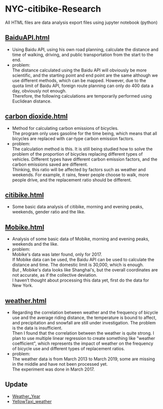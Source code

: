 # NYC-citibike-Research
All HTML files are data analysis export files using jupyter notebook (python)
## [BaiduAPI.html](https://inn905.github.io/NYC-citibike-Research/HTML/BaiduAPI.html)
* Using Baidu API, using his own road planning, calculate the distance and time of walking, driving, and public transportation from the start to the end.  
* problem:  
The distance calculated using the Baidu API will obviously be more scientific, and the starting point and end point are the same although we use different methods, which can be mapped.
However, due to the quota limit of Baidu API, foreign route planning can only do 400 data a day, obviously not enough.  
Therefore, the following calculations are temporarily performed using Euclidean distance.  

## [carbon dioxide.html](https://inn905.github.io/NYC-citibike-Research/HTML/carbon%20dioxide%20.html)
* Method for calculating carbon emissions of bicycles.  
The program only uses gasoline for the time being, which means that all bicycles are replaced with car-type carbon emission factors.  
* problem:  
The calculation method is this. It is still being studied how to solve the problem of the proportion of bicycles replacing different types of vehicles. Different types have different carbon emission factors, and the carbon emissions saved are different.  
Thinking, this ratio will be affected by factors such as weather and weekends. For example, it rains, fewer people choose to walk, more people drive, and the replacement ratio should be different.  

## [citibike.html](https://inn905.github.io/NYC-citibike-Research/HTML/citibike.html)
* Some basic data analysis of citibike, morning and evening peaks, weekends, gender ratio and the like.  

## [Mobike.html](https://inn905.github.io/NYC-citibike-Research/HTML/Mobike.html)
* Analysis of some basic data of Mobike, morning and evening peaks, weekends and the like.  
* problem:  
Mobike's data was later found, only for 2017.  
If Mobike data can be used, the Baidu API can be used to calculate the distance and time. The domestic limit is 30,000, which is enough.  
But , Mobike's data looks like Shanghai's, but the overall coordinates are not accurate, as if the collective deviation.  
I haven’t thought about processing this data yet, first do the data for New York.  

## [weather.html](https://inn905.github.io/NYC-citibike-Research/HTML/weather.html)
* Regarding the correlation between weather and the frequency of bicycle use and the average riding distance, the temperature is bound to affect, and precipitation and snowfall are still under investigation. The problem is the data is insufficient.  
Then I found that the correlation between the weather is quite strong. I plan to use multiple linear regression to create something like "weather coefficient", which represents the impact of weather on the frequency of bicycle use and different types of replacement ratios.  
* problem:  
The weather data is from March 2013 to March 2019, some are missing in the middle and have not been processed yet.  
The experiment was done in March 2017.  

## Update
* [Weather_Year](https://inn905.github.io/NYC-citibike-Research/HTML/weather_year.html)
* [YellowTaxi_weather](https://inn905.github.io/NYC-citibike-Research/HTML/YellowTaxi_weather.html)
